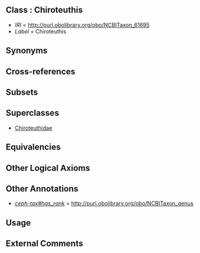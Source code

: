 
## Class : Chiroteuthis

 * *IRI* = http://purl.obolibrary.org/obo/NCBITaxon_61695
 * *Label* = Chiroteuthis

## Synonyms


## Cross-references


## Subsets


## Superclasses

 * [Chiroteuthidae](../../NCBITaxon/94/NCBITaxon_61694.md)

## Equivalencies


## Other Logical Axioms


## Other Annotations

 * *[ceph-tax#has_rank](../../ceph-tax#has/nk/ceph-tax#has_rank.md)* = http://purl.obolibrary.org/obo/NCBITaxon_genus

## Usage


## External Comments

